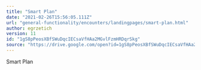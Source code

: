```yaml
---
title: "Smart Plan"
date: "2021-02-26T15:56:05.111Z"
url: "general-functionality/encounters/landingpages/smart-plan.html"
author: egrzetich
version: 11
id: "1gS8pPeosXBfSWuDqcIECsaVfHAa2MGvlFzmHRDqrSkg"
source: "https://drive.google.com/open?id=1gS8pPeosXBfSWuDqcIECsaVfHAa2MGvlFzmHRDqrSkg"
---
```

Smart Plan

